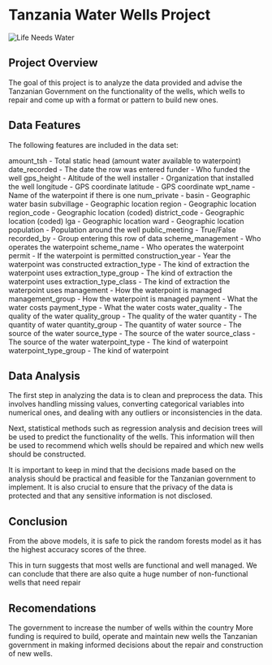 # Tanzania Water Wells Project
![Life Needs Water](https://lifeneedswater.org/wp-content/uploads/2019/03/Brunnenprojekt-Sinja-Tansania-Afrika-01_Life-needs-Water.jpg)
## Project Overview
The goal of this project is to analyze the data provided and advise the Tanzanian Government on the functionality of the wells, which wells to repair and come up with a format or pattern to build new ones.

## Data Features
The following features are included in the data set:

amount_tsh - Total static head (amount water available to waterpoint)
date_recorded - The date the row was entered
funder - Who funded the well
gps_height - Altitude of the well
installer - Organization that installed the well
longitude - GPS coordinate
latitude - GPS coordinate
wpt_name - Name of the waterpoint if there is one
num_private -
basin - Geographic water basin
subvillage - Geographic location
region - Geographic location
region_code - Geographic location (coded)
district_code - Geographic location (coded)
lga - Geographic location
ward - Geographic location
population - Population around the well
public_meeting - True/False
recorded_by - Group entering this row of data
scheme_management - Who operates the waterpoint
scheme_name - Who operates the waterpoint
permit - If the waterpoint is permitted
construction_year - Year the waterpoint was constructed
extraction_type - The kind of extraction the waterpoint uses
extraction_type_group - The kind of extraction the waterpoint uses
extraction_type_class - The kind of extraction the waterpoint uses
management - How the waterpoint is managed
management_group - How the waterpoint is managed
payment - What the water costs
payment_type - What the water costs
water_quality - The quality of the water
quality_group - The quality of the water
quantity - The quantity of water
quantity_group - The quantity of water
source - The source of the water
source_type - The source of the water
source_class - The source of the water
waterpoint_type - The kind of waterpoint
waterpoint_type_group - The kind of waterpoint

## Data Analysis
The first step in analyzing the data is to clean and preprocess the data. This involves handling missing values, converting categorical variables into numerical ones, and dealing with any outliers or inconsistencies in the data.

Next, statistical methods such as regression analysis and decision trees will be used to predict the functionality of the wells. This information will then be used to recommend which wells should be repaired and which new wells should be constructed.

It is important to keep in mind that the decisions made based on the analysis should be practical and feasible for the Tanzanian government to implement. It is also crucial to ensure that the privacy of the data is protected and that any sensitive information is not disclosed.

## Conclusion
From the above models, it is safe to pick the random forests model as it has the highest accuracy scores of the three.

This in turn suggests that most wells are functional and well managed. We can conclude that there are also quite a huge number of non-functional wells that need repair

## Recomendations
The government to increase the number of wells within the country
More funding is required to build, operate and maintain new wells the Tanzanian government in making informed decisions about the repair and construction of new wells.


